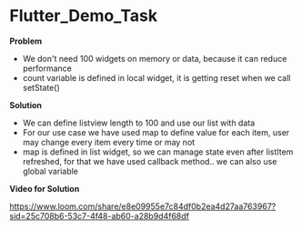 # Flutter_Demo_Task

**Problem**
- We don't need 100 widgets on memory or data, because it can reduce performance
- count variable is defined in local widget, it is getting reset when we call setState()

**Solution**
- We can define listview length to 100 and use our list with data
- For our use case we have used map to define value for each item, user may change every item every time or may not
- map is defined in list widget, so we can manage state even after listItem refreshed, for that we have used callback method.. we can also use global variable

**Video for Solution**

https://www.loom.com/share/e8e09955e7c84df0b2ea4d27aa763967?sid=25c708b6-53c7-4f48-ab60-a28b9d4f68df
